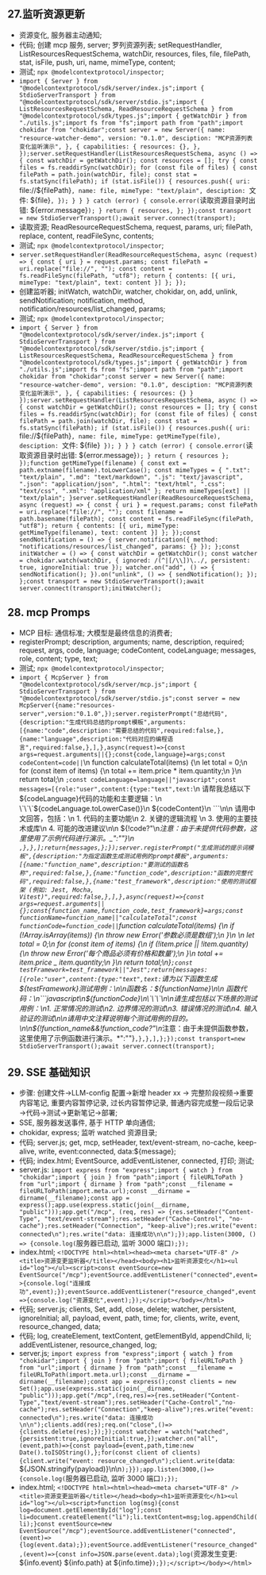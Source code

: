 ## 27.监听资源更新

- 资源变化, 服务器主动通知;
- 代码; 创建 mcp 服务, server; 罗列资源列表; setRequestHandler, ListResourcesRequestSchema, watchDir, resources, files, file, filePath, stat, isFile, push, uri, name, mimeType, content;
- 测试; `npx @modelcontextprotocol/inspector`;
- `import { Server } from "@modelcontextprotocol/sdk/server/index.js";import { StdioServerTransport } from "@modelcontextprotocol/sdk/server/stdio.js";import { ListResourcesRequestSchema, ReadResourceRequestSchema } from "@modelcontextprotocol/sdk/types.js";import { getWatchDir } from "./utils.js";import fs from "fs";import path from "path";import chokidar from "chokidar";const server = new Server({ name: "resource-watcher-demo", version: "0.1.0", desciption: "MCP资源列表变化监听演示", }, { capabilities: { resources: {}, }, });server.setRequestHandler(ListResourcesRequestSchema, async () => { const watchDir = getWatchDir(); const resources = []; try { const files = fs.readdirSync(watchDir); for (const file of files) { const filePath = path.join(watchDir, file); const stat = fs.statSync(filePath); if (stat.isFile()) { resources.push({ uri: `file://${filePath}`, name: file, mimeType: "text/plain", desciption: `文件: ${file}`, }); } } } catch (error) { console.error(`读取资源目录时出错: ${error.message}`); } return { resources, }; });const transport = new StdioServerTransport();await server.connect(transport);`
- 读取资源; ReadResourceRequestSchema, request, params, uri; filePath, replace, content, readFileSync, contents;
- 测试; `npx @modelcontextprotocol/inspector`;
- `server.setRequestHandler(ReadResourceRequestSchema, async (request) => { const { uri } = request.params; const filePath = uri.replace("file://", ""); const content = fs.readFileSync(filePath, "utf8"); return { contents: [{ uri, mimeType: "text/plain", text: content }] }; });`
- 创建监听器; initWatch, watchDir, watcher, chokidar, on, add, unlink, sendNotification; notification, method, notification/resources/list_changed, params;
- 测试; `npx @modelcontextprotocol/inspector`;
- `import { Server } from "@modelcontextprotocol/sdk/server/index.js";import { StdioServerTransport } from "@modelcontextprotocol/sdk/server/stdio.js";import { ListResourcesRequestSchema, ReadResourceRequestSchema } from "@modelcontextprotocol/sdk/types.js";import { getWatchDir } from "./utils.js";import fs from "fs";import path from "path";import chokidar from "chokidar";const server = new Server({ name: "resource-watcher-demo", version: "0.1.0", desciption: "MCP资源列表变化监听演示", }, { capabilities: { resources: {} } });server.setRequestHandler(ListResourcesRequestSchema, async () => { const watchDir = getWatchDir(); const resources = []; try { const files = fs.readdirSync(watchDir); for (const file of files) { const filePath = path.join(watchDir, file); const stat = fs.statSync(filePath); if (stat.isFile()) { resources.push({ uri: `file://${filePath}`, name: file, mimeType: getMimeType(file), desciption: `文件: ${file}` }); } } } catch (error) { console.error(`读取资源目录时出错: ${error.message}`); } return { resources }; });function getMimeType(filename) { const ext = path.extname(filename).toLowerCase(); const mimeTypes = { ".txt": "text/plain", ".md": "text/markdown", ".js": "text/javascript", ".json": "application/json", ".html": "text/html", ".css": "text/css", ".xml": "application/xml" }; return mimeTypes[ext] || "text/plain"; }server.setRequestHandler(ReadResourceRequestSchema, async (request) => { const { uri } = request.params; const filePath = uri.replace("file://", ""); const filename = path.basename(filePath); const content = fs.readFileSync(filePath, "utf8"); return { contents: [{ uri, mimeType: getMimeType(filename), text: content }] }; });const sendNotification = () => { server.notification({ method: "notifications/resources/list_changed", params: {} }); };const initWatcher = () => { const watchDir = getWatchDir(); const watcher = chokidar.watch(watchDir, { ignored: /(^|[/\\])\../, persistent: true, ignoreInitial: true }); watcher.on("add", () => { sendNotification(); }).on("unlink", () => { sendNotification(); }); };const transport = new StdioServerTransport();await server.connect(transport);initWatcher();`

## 28. mcp Promps

- MCP 目标: 通信标准; 大模型是最终信息的消费者;
- registerPrompt; description, arguments; name, description, required; request, args, code, language; codeContent, codeLanguage; messages, role, content; type, text;
- 测试; `npx @modelcontextprotocol/inspector`;
- `import { McpServer } from "@modelcontextprotocol/sdk/server/mcp.js";import { StdioServerTransport } from "@modelcontextprotocol/sdk/server/stdio.js";const server = new McpServer({name:"resources-server",version:"0.1.0",});server.registerPrompt("总结代码",{description:"生成代码总结的prompt模板",arguments:[{name:"code",description:"需要总结的代码",required:false,},{name:"language",description:"代码对应的编程语言",required:false,},],},async(request)=>{const args=request.arguments||{};const{code,language}=args;const codeContent=code||`\n function calculateTotal(items) {\n let total = 0;\n for (const item of items) {\n total += item.price * item.quantity;\n }\n return total;\n `;const codeLanguage=language||"javascript";const messages=[{role:"user",content:{type:"text",text:`\n 请帮我总结以下${codeLanguage}代码的功能和主要逻辑：\n                \`\`\`${codeLanguage.toLowerCase()}\n ${codeContent}\n \`\`\`\n\n 请用中文回答，包括：\n 1. 代码的主要功能\n 2. 关键的逻辑流程 \n 3. 使用的主要技术或库\n 4. 可能的改进建议\n\n ${!code?"\n*注意：由于未提供代码参数，这里使用了示例代码进行演示。_":""}\n `,},},];return{messages,};});server.registerPrompt("生成测试的提示词模板",{description:"为指定函数生成测试用例的prompt模板",arguments:[{name:"function_name",description:"要测试的函数名称",required:false,},{name:"function_code",description:"函数的完整代码",required:false,},{name:"test_framework",description:"使用的测试框架 (例如: Jest, Mocha, Vitest)",required:false,},],},async(request)=>{const args=request.arguments||{};const{function_name,function_code,test_framework}=args;const functionName=function_name||"calculateTotal";const functionCode=function_code||`function calculateTotal(items) {\n if (!Array.isArray(items)) {\n throw new Error('参数必须是数组');\n }\n \n let total = 0;\n for (const item of items) {\n if (!item.price || !item.quantity) {\n throw new Error('每个商品必须有价格和数量');\n }\n total += item.price _ item.quantity;\n }\n return total;\n}`;const testFramework=test_framework||"Jest";return{messages:[{role:"user",content:{type:"text",text:`请为以下函数生成${testFramework}测试用例：\n\n函数名：${functionName}\n\n 函数代码：\n\`\`\`javascript\n${functionCode}\n\`\`\`\n\n请生成包括以下场景的测试用例：\n1. 正常情况的测试\n2. 边界情况的测试\n3. 错误情况的测试\n4. 输入验证的测试\n\n请用中文注释说明每个测试用例的目的。\n\n${!function_name&&!function_code?"\n*注意：由于未提供函数参数，这里使用了示例函数进行演示。*":""}`,},},],};});const transport=new StdioServerTransport();await server.connect(transport);
`

## 29. SSE 基础知识

- 步骤: 创建文件->LLM-config 配置->新增 header xx -> 完整阶段视频->重要内容笔记, 重要内容暂停记录, 过长内容暂停记录, 普通内容完成整一段后记录 ->代码->测试->更新笔记->部署;
- SSE, 服务器发送事件, 基于 HTTP 单向通信;
- chokidar, express; 监听 watched 资源目录;
- 代码; server.js; get, mcp, setHeader, text/event-stream, no-cache, keep-alive, write, event:connected, data:${message};
- 代码; index.html; EventSource, addEventListener, connected, 打印; 测试;
- server.js: `import express from "express";import { watch } from "chokidar";import { join } from "path";import { fileURLToPath } from "url";import { dirname } from "path";const __filename = fileURLToPath(import.meta.url);const __dirname = dirname(__filename);const app = express();app.use(express.static(join(__dirname, "public")));app.get("/mcp", (req, res) => {res.setHeader("Content-Type", "text/event-stream");res.setHeader("Cache-Control", "no-cache");res.setHeader("Connection", "keep-alive");res.write("event: connected\n");res.write("data: 连接成功\n\n");});app.listen(3000, () => {console.log(`服务器已启动, 监听 3000 端口`);});`
- index.html; `<!DOCTYPE html><html><head><meta charset="UTF-8" /><title>资源变更监听器</title></head><body><h1>监听资源变化</h1><ul id="log"></ul><script>const eventSource=new EventSource("/mcp");eventSource.addEventListener("connected",event=>{console.log("连接成功",event);});eventSource.addEventListener("resource_changed",event=>{console.log("资源变化",event);});</script></body></html>`
- 代码; server.js; clients, Set, add, close, delete; watcher, persistent, ignoreInitial; all, payload, event, path, time; for, clients, write, event, resource_changed, data;
- 代码; log, createElement, textContent, getElementById, appendChild, li; addEventListener, resource_changed, log;
- server.js; `import express from "express";import { watch } from "chokidar";import { join } from "path";import { fileURLToPath } from "url";import { dirname } from "path";const __filename = fileURLToPath(import.meta.url);const __dirname = dirname(__filename);const app = express();const clients = new Set();app.use(express.static(join(__dirname, "public")));app.get("/mcp",(req,res)=>{res.setHeader("Content-Type","text/event-stream");res.setHeader("Cache-Control","no-cache");res.setHeader("Connection","keep-alive");res.write("event: connected\n");res.write("data: 连接成功\n\n");clients.add(res);req.on("close",()=>{clients.delete(res);});});const watcher = watch("watched",{persistent:true,ignoreInitial:true,});watcher.on("all",(event,path)=>{const payload={event,path,time:new Date().toISOString(),};for(const client of clients){client.write("event: resource_changed\n");client.write(`data: ${JSON.stringify(payload)}\n\n`);}});app.listen(3000,()=>{console.log(`服务器已启动, 监听 3000 端口`);});`
- index.html; `<!DOCTYPE html><html><head><meta charset="UTF-8" /><title>资源变更监听器</title></head><body><h1>监听资源变化</h1><ul id="log"></ul><script>function log(msg){const log=document.getElementById("log");const li=document.createElement("li");li.textContent=msg;log.appendChild(li);}const eventSource=new EventSource("/mcp");eventSource.addEventListener("connected",(event)=>{log(event.data);});eventSource.addEventListener("resource_changed",(event)=>{const info=JSON.parse(event.data);log(`资源发生变更: ${info.event} ${info.path} at ${info.time}`);});</script></body></html>`

